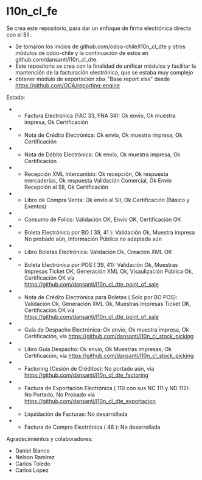 # l10n_cl_fe
Se crea este repositorio, para dar un enfoque de firma electrónica directa con el SII.

 - Se tomaron los inicios de github.com/odoo-chile/l10n_cl_dte y otros módulos de odoo-chile y la continuación de estos en github.com/dansanti/l10n_cl_dte.
 - Este repositorio se crea con la finalidad de unificar módulos y facilitar la mantención de la facturación electrónica, que se estaba muy complejo
 - obtener módulo de exportación xlsx "Base report xlsx" desde https://github.com/OCA/reporting-engine

 Estado:
 - - Factura Electrónica (FAC 33, FNA 34): Ok envío, Ok muestra impresa, Ok Certificación
 - - Nota de Crédito Electrónica: Ok envío, Ok muestra impresa, Ok Certificación
 - - Nota de Débito Electrónica: Ok envío, Ok muestra impresa, Ok Certificación
 - - Recepción XML Intercambio: Ok recepción, Ok respuesta mercaderías, Ok respuesta Validación Comercial, Ok Envío Recepción al SII, Ok Certificación
 - - Libro de Compra Venta: Ok envío al SII, Ok Certificación (Básico y Exentos)
 - - Consumo de Folios: Validación OK, Envío OK, Certificación OK
 - - Boleta Electrónica por BO ( 39, 41 ): Validación Ok, Muestra impresa No probado aún, Información Pública no adaptada aún
 - - Libro Boletas Electrónica: Validación Ok, Creación XML OK
 - - Boleta Electrónica por POS ( 39, 41): Validación Ok, Muestras Impresas Ticket OK, Generación XML Ok, Visaulización Pública Ok, Certificación OK vía https://github.com/dansanti/l10n_cl_dte_point_of_sale
 - - Nota de Crédito Electrónica para Boletas ( Solo por BO POS): Validación Ok, Generación XML Ok, Muestras Impresas Ticket OK, Certificación OK vía https://github.com/dansanti/l10n_cl_dte_point_of_sale
 - - Guía de Despacho Electrónica: Ok envío, Ok muestra impresa, Ok Certificación, vía https://github.com/dansanti/l10n_cl_stock_picking
 - - Libro Guía Despacho: Ok envío, Ok Muestras impresas, Ok Certificación, vía https://github.com/dansanti/l10n_cl_stock_picking
 - - Factoring (Cesión de Créditos): No portado aún, vía https://github.com/dansanti/l10n_cl_dte_factoring
 - - Factura de Exportación Electrónica ( 110 con sus NC 111 y ND 112): No Portado, No Probado vía https://github.com/dansanti/l10n_cl_dte_exportacion
 - - Liquidación de Facturas: No desarrollada
 - - Factura de Compra Electrónica ( 46 ): No desarrollada


 Agradecimientos y colaboradores:

 - Daniel Blanco
 - Nelson Ramirez
 - Carlos Toledo
 - Carlos Lopez
